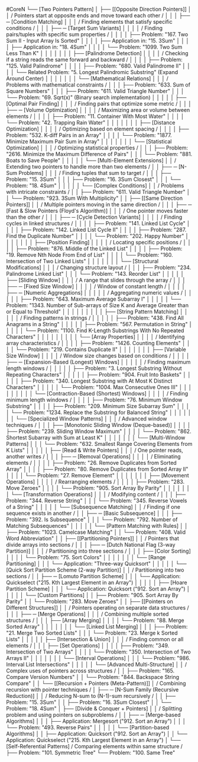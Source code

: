 #CoreN
└──  [Two Pointers Pattern]
    │
    ├── [[Opposite Direction Pointers]]
    │   │   / Pointers start at opposite ends and move toward each other /
    │   │
    │   ├── ─ [Condition Matching]
    │   │   │   / Finding elements that satisfy specific conditions /
    │   │   │   ├── ─ [Target Sum Variants]
    │   │   │   │   / Finding pairs/tuples with specific sum properties /
    │   │   │   │   ├── Problem: "167. Two Sum II - Input Array Is Sorted"
    │   │   │   │   ├── Application in: "15. 3Sum"
    │   │   │   │   ├── Application in: "18. 4Sum"
    │   │   │   │   └── Problem: "1099. Two Sum Less Than K"
    │   │   │   │
    │   │   │   ├── [Palindrome Detection]
    │   │   │   │   / Checking if a string reads the same forward and backward /
    │   │   │   │   ├── Problem: "125. Valid Palindrome"
    │   │   │   │   ├── Problem: "680. Valid Palindrome II"
    │   │   │   │   └── Related Problem: "5. Longest Palindromic Substring" (Expand Around Center)
    │   │   │   │
    │   │   │   └── [Mathematical Relations]
    │   │   │       / Problems with mathematical constraints /
    │   │   │       ├── Problem: "633. Sum of Square Numbers"
    │   │   │       ├── Problem: "611. Valid Triangle Number"
    │   │   │       └── Problem: "69. Sqrt(x)" (Binary search implementation)
    │   │   │
    │   │   ├── [Optimal Pair Finding]
    │   │   │   / Finding pairs that optimize some metric /
    │   │   │   ├── ─ [Volume Optimization]
    │   │   │   │   / Maximizing area or volume between elements /
    │   │   │   │   ├── Problem: "11. Container With Most Water"
    │   │   │   │   └── Problem: "42. Trapping Rain Water"
    │   │   │   │
    │   │   │   ├── [Distance Optimization]
    │   │   │   │   / Optimizing based on element spacing /
    │   │   │   │   ├── Problem: "532. K-diff Pairs in an Array"
    │   │   │   │   └── Problem: "1877. Minimize Maximum Pair Sum in Array"
    │   │   │   │
    │   │   │   └── [Statistical Optimization]
    │   │   │       / Optimizing statistical properties /
    │   │   │       ├── Problem: "2616. Minimize the Maximum Difference of Pairs"
    │   │   │       └── Problem: "881. Boats to Save People"
    │   │   │
    │   │   └── [Multi-Element Extensions]
    │   │       / Extending two pointers to handle more than two elements /
    │   │       ├── ─ [N-Sum Problems]
    │   │       │   / Finding tuples that sum to target /
    │   │       │   ├── Problem: "15. 3Sum"
    │   │       │   ├── Problem: "16. 3Sum Closest"
    │   │       │   └── Problem: "18. 4Sum"
    │   │       │
    │   │       └── [Complex Conditions]
    │   │           / Problems with intricate constraints /
    │   │           ├── Problem: "611. Valid Triangle Number"
    │   │           └── Problem: "923. 3Sum With Multiplicity"
    │   │
    ├── [[Same Direction Pointers]]
    │   │   / Multiple pointers moving in the same direction /
    │   │
    │   ├── ─ [Fast & Slow Pointers (Floyd's Algorithm)]
    │   │   │   / One pointer moves faster than the other /
    │   │   │   ├── ─ [Cycle Detection Variants]
    │   │   │   │   / Finding cycles in linked structures /
    │   │   │   │   ├── Problem: "141. Linked List Cycle"
    │   │   │   │   ├── Problem: "142. Linked List Cycle II"
    │   │   │   │   ├── Problem: "287. Find the Duplicate Number"
    │   │   │   │   └── Problem: "202. Happy Number"
    │   │   │   │
    │   │   │   ├── [Position Finding]
    │   │   │   │   / Locating specific positions /
    │   │   │   │   ├── Problem: "876. Middle of the Linked List"
    │   │   │   │   ├── Problem: "19. Remove Nth Node From End of List"
    │   │   │   │   └── Problem: "160. Intersection of Two Linked Lists"
    │   │   │   │
    │   │   │   └── [Structural Modifications]
    │   │   │       / Changing structure layout /
    │   │   │       ├── Problem: "234. Palindrome Linked List"
    │   │   │       └── Problem: "143. Reorder List"
    │   │   │
    │   │   ├── [Sliding Window]
    │   │   │   / A range that slides through the array /
    │   │   │   ├── ─ [Fixed Size Window]
    │   │   │   │   / Window of constant length /
    │   │   │   │   ├── ─ [Numeric Aggregations]
    │   │   │   │   │   / Aggregating numeric values /
    │   │   │   │   │   ├── Problem: "643. Maximum Average Subarray I"
    │   │   │   │   │   └── Problem: "1343. Number of Sub-arrays of Size K and Average Greater than or Equal to Threshold"
    │   │   │   │   │
    │   │   │   │   ├── [String Pattern Matching]
    │   │   │   │   │   / Finding patterns in strings /
    │   │   │   │   │   ├── Problem: "438. Find All Anagrams in a String"
    │   │   │   │   │   ├── Problem: "567. Permutation in String"
    │   │   │   │   │   └── Problem: "1100. Find K-Length Substrings With No Repeated Characters"
    │   │   │   │   │
    │   │   │   │   └── [Array Properties]
    │   │   │   │       / Identifying array characteristics /
    │   │   │   │       ├── Problem: "1426. Counting Elements"
    │   │   │   │       └── Problem: "219. Contains Duplicate II"
    │   │   │   │
    │   │   │   ├── [Variable Size Window]
    │   │   │   │   / Window size changes based on conditions /
    │   │   │   │   ├── ─ [Expansion-Based (Longest) Windows]
    │   │   │   │   │   / Finding maximum length windows /
    │   │   │   │   │   ├── Problem: "3. Longest Substring Without Repeating Characters"
    │   │   │   │   │   ├── Problem: "904. Fruit Into Baskets"
    │   │   │   │   │   ├── Problem: "340. Longest Substring with At Most K Distinct Characters"
    │   │   │   │   │   └── Problem: "1004. Max Consecutive Ones III"
    │   │   │   │   │
    │   │   │   │   └── [Contraction-Based (Shortest) Windows]
    │   │   │   │       / Finding minimum length windows /
    │   │   │   │       ├── Problem: "76. Minimum Window Substring"
    │   │   │   │       ├── Problem: "209. Minimum Size Subarray Sum"
    │   │   │   │       └── Problem: "1234. Replace the Substring for Balanced String"
    │   │   │   │
    │   │   │   └── [Specialized Window Patterns]
    │   │   │       / Advanced window techniques /
    │   │   │       ├── [Monotonic Sliding Window (Deque-based)]
    │   │   │       │   ├── Problem: "239. Sliding Window Maximum"
    │   │   │       │   └── Problem: "862. Shortest Subarray with Sum at Least K"
    │   │   │       │
    │   │   │       └── [Multi-Window Patterns]
    │   │   │           └── Problem: "632. Smallest Range Covering Elements from K Lists"
    │   │   │
    │   │   ├── [Read & Write Pointers]
    │   │   │   / One pointer reads, another writes /
    │   │   │   ├── ─ [Removal Operations]
    │   │   │   │   / Eliminating elements /
    │   │   │   │   ├── Problem: "26. Remove Duplicates from Sorted Array"
    │   │   │   │   ├── Problem: "80. Remove Duplicates from Sorted Array II"
    │   │   │   │   └── Problem: "27. Remove Element"
    │   │   │   │
    │   │   │   ├── [Movement Operations]
    │   │   │   │   / Rearranging elements /
    │   │   │   │   ├── Problem: "283. Move Zeroes"
    │   │   │   │   └── Problem: "905. Sort Array By Parity"
    │   │   │   │
    │   │   │   └── [Transformation Operations]
    │   │   │       / Modifying content /
    │   │   │       ├── Problem: "344. Reverse String"
    │   │   │       └── Problem: "345. Reverse Vowels of a String"
    │   │   │
    │   │   └── [Subsequence Matching]
    │   │       / Finding if one sequence exists in another /
    │   │       ├── ─ [Basic Subsequence]
    │   │       │   ├── Problem: "392. Is Subsequence"
    │   │       │   └── Problem: "792. Number of Matching Subsequences"
    │   │       │
    │   │       └── [Pattern Matching with Rules]
    │   │           ├── Problem: "1023. Camelcase Matching"
    │   │           └── Problem: "408. Valid Word Abbreviation"
    │   │
    ├── [[Partitioning Pointers]]
    │   │   / Pointers that divide arrays into sections /
    │   │
    │   ├── ─ [Dutch National Flag (3-way Partition)]
    │   │   │   / Partitioning into three sections /
    │   │   │   ├── [Color Sorting]
    │   │   │   │   └── Problem: "75. Sort Colors"
    │   │   │   │
    │   │   │   └── [Range Partitioning]
    │   │   │       └── Application: "Three-way Quicksort"
    │   │   │
    │   │   └── [Quick Sort Partition Scheme (2-way Partition)]
    │   │       / Partitioning into two sections /
    │   │       ├── ─ [Lomuto Partition Scheme]
    │   │       │   └── Application: Quickselect ("215. Kth Largest Element in an Array")
    │   │       │
    │   │       ├── [Hoare Partition Scheme]
    │   │       │   └── Application: Quicksort ("912. Sort an Array")
    │   │       │
    │   │       └── [Custom Partitions]
    │   │           ├── Problem: "905. Sort Array By Parity"
    │   │           └── Problem: "283. Move Zeroes"
    │   │
    ├── [[Pointers on Different Structures]]
    │   │   / Pointers operating on separate data structures /
    │   │
    │   ├── ─ [Merge Operations]
    │   │   │   / Combining multiple sorted structures /
    │   │   │   ├── [Array Merging]
    │   │   │   │   └── Problem: "88. Merge Sorted Array"
    │   │   │   │
    │   │   │   └── [Linked List Merging]
    │   │   │       ├── Problem: "21. Merge Two Sorted Lists"
    │   │   │       └── Problem: "23. Merge k Sorted Lists"
    │   │   │
    │   │   ├── [Intersection & Union]
    │   │   │   / Finding common or all elements /
    │   │   │   ├── [Set Operations]
    │   │   │   │   ├── Problem: "349. Intersection of Two Arrays"
    │   │   │   │   └── Problem: "350. Intersection of Two Arrays II"
    │   │   │   │
    │   │   │   └── [Interval Operations]
    │   │   │       └── Problem: "986. Interval List Intersections"
    │   │   │
    │   │   └── [Advanced Multi-Structure]
    │   │       / Complex uses of pointers across structures /
    │   │       ├── Problem: "165. Compare Version Numbers"
    │   │       └── Problem: "844. Backspace String Compare"
    │   │
    └── [[Recursion + Pointers (Meta-Pattern)]]
        │   / Combining recursion with pointer techniques /
        │
        ├── ─ [N-Sum Family (Recursive Reduction)]
        │   │   / Reducing N-sum to (N-1)-sum recursively /
        │   │   ├── Problem: "15. 3Sum"
        │   │   ├── Problem: "16. 3Sum Closest"
        │   │   └── Problem: "18. 4Sum"
        │
        ├── [Divide & Conquer + Pointers]
        │   │   / Splitting problem and using pointers on subproblems /
        │   │   ├── ─ [Merge-based Algorithms]
        │   │   │   ├── Application: Mergesort ("912. Sort an Array")
        │   │   │   └── Problem: "493. Reverse Pairs"
        │   │   │
        │   │   └── [Partition-based Algorithms]
        │   │       ├── Application: Quicksort ("912. Sort an Array")
        │   │       └── Application: Quickselect ("215. Kth Largest Element in an Array")
        │
        └── [Self-Referential Patterns]
            / Comparing elements within same structure /
            ├── Problem: "101. Symmetric Tree"
            └── Problem: "100. Same Tree"